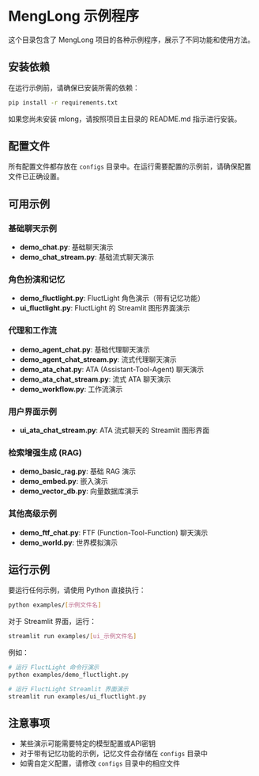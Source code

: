 # MengLong 示例程序

这个目录包含了 MengLong 项目的各种示例程序，展示了不同功能和使用方法。

## 安装依赖

在运行示例前，请确保已安装所需的依赖：

```bash
pip install -r requirements.txt
```

如果您尚未安装 mlong，请按照项目主目录的 README.md 指示进行安装。

## 配置文件

所有配置文件都存放在 `configs` 目录中。在运行需要配置的示例前，请确保配置文件已正确设置。

## 可用示例

### 基础聊天示例

- **demo_chat.py**: 基础聊天演示
- **demo_chat_stream.py**: 基础流式聊天演示

### 角色扮演和记忆

- **demo_fluctlight.py**: FluctLight 角色演示（带有记忆功能）
- **ui_fluctlight.py**: FluctLight 的 Streamlit 图形界面演示

### 代理和工作流

- **demo_agent_chat.py**: 基础代理聊天演示
- **demo_agent_chat_stream.py**: 流式代理聊天演示
- **demo_ata_chat.py**: ATA (Assistant-Tool-Agent) 聊天演示
- **demo_ata_chat_stream.py**: 流式 ATA 聊天演示
- **demo_workflow.py**: 工作流演示

### 用户界面示例

- **ui_ata_chat_stream.py**: ATA 流式聊天的 Streamlit 图形界面

### 检索增强生成 (RAG)

- **demo_basic_rag.py**: 基础 RAG 演示
- **demo_embed.py**: 嵌入演示
- **demo_vector_db.py**: 向量数据库演示

### 其他高级示例

- **demo_ftf_chat.py**: FTF (Function-Tool-Function) 聊天演示
- **demo_world.py**: 世界模拟演示

## 运行示例

要运行任何示例，请使用 Python 直接执行：

```bash
python examples/[示例文件名]
```

对于 Streamlit 界面，运行：

```bash
streamlit run examples/[ui_示例文件名]
```

例如：

```bash
# 运行 FluctLight 命令行演示
python examples/demo_fluctlight.py

# 运行 FluctLight Streamlit 界面演示
streamlit run examples/ui_fluctlight.py
```

## 注意事项

- 某些演示可能需要特定的模型配置或API密钥
- 对于带有记忆功能的示例，记忆文件会存储在 `configs` 目录中
- 如需自定义配置，请修改 `configs` 目录中的相应文件
